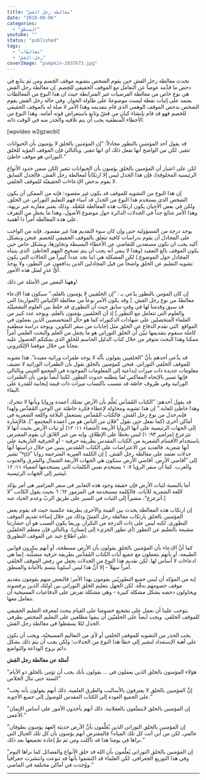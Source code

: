 ```yaml
---
title: "مغالطة رجل القش"
date: "2019-09-06"
categories:
  - "المنطق"
youtube: ""
status: "published"
tags:
  - "مغالطات"
  - "رجل-القش"
coverImage: "pumpkin-2937673.jpg"
---
```


تحدث مغالطة رجل القش حين يقوم الشخص بتشويه موقف الخِصم ومن ثم يتابع في دحض ما قدَّمه عوضاً عن التعامل مع الموقف الحقيقي للخِصم. إن مغالطة رجل القش هي نوع خاص من مغالطة الفرضيات غير المترابطة حيث ان هذا النوع من المغالطات يعتمد على إثبات نقطة ليست موضوعةً على طاولة الحوار. وفي حالة رجل القش يقوم الشخص بدحض الموقف الوهمي الذي قام بتقديمه وهذا الأمر لا صلة له بالموقف الحقيقي للخصم فهو قد قام بإنشاء كيانٍ من قشّ وتابع باستعراض قوته أمامه. وهذا النوع من الأخطاء المنطقية يجب أن يتم تلافيه والحذر منه في الوقت ذاته.

\[wpvideo w2gzwcbI\]

قد يقول أحد المؤمنين بالتطور مجادلاً: ”إن المؤمنين بالخلق لا يؤمنون بأن الحيوانات تتغير. لكن من الواضح أنها تفعل ذلك اَي انها تتغير. وبالتالي فإن الموقف المؤيد للخلق التوراتي هو موقف خاطئ.“

لكن على اعتبار أن المؤمنين بالخلق يؤمنون بأن الحيوانات تتغير (لكن ضمن حدود الأنواع الرئيسية المخلوقة)، فإن هذا الجدل ليس إلا ارتكاباً لمغالطة رجل القش. فالجدل السابق لا يقوم بدحض الإدعاءات الحقيقيّة للموقف الخلقي.

إن هذا النوع من التشويه للموقف قد يكون غير مقصود؛ فإنه من الممكن أن يكون الشخص الذي يستخدم هذا النوع من الجدل قد أساء فهم التعليم التوراتي عن الخلق. ولكن في بعض الأحيان يكون ارتكاب هذه المغالطة مُتَعَمَّد. وذلك يعتبر مقاربة غير نزيهة، وهذا الأمر شائع جداً في الجدلات الدائرة حول موضوع الأصول، وهذا ما يجعل من التعرف على هذه المغالطة أمراً ذا أهمية.

يوجد درجة من المسؤولية حتى وإن كان سوء التقديم هذا غير مقصود. فإنه من الواجب على المجادل أن يقوم بدراسات كافية تتعلق بالموقف الحقيقي للخصم. فنحن وبشكل أكيد يجب ان نكون مستعدين للتغاضي عن الأخطاء البسيطة وتجاوزها، وبشكل خاص حين يكون الموقف بالغ التعقيد (وهذا لا ينفي أنه يجب أن يتم تصحيح الفهم الخاطئ  الذي يتبناه المجادل حول الموضوع.) لكن المشكلة هي اننا نجد عدداً كبيراً من الحالات التي يكون تشويه التعليم عن الخلق واضحاً من قبل المجادلين الذين يدافعون عن التطور، ولا يوجدُ أيُّ عذرٍ لمثل هذه الأمور.

وههنا البعض من الأمثلة عن ذلك!

إن كان المؤمن بالتطور يدّعي بـ : ”إن الخلقيين لا يؤمنون بالعلم،“ سيكون هذا الإدعاء مغالطةً من نوع رجل القش. \[ وقد يكون الأمر نوعاً من مغالطة الإلتباس (المواربة) التي قد سبق وقدمنا لها في وقتٍ سابق حيث أن التطوري قد خلط بين العلوم التشغيليّة والعلوم التي تتعامل مع التطور.\] إذ أن الخلقيين يؤمنون بالعلم، ويوجد عدد كبير من العلماء المتحصلين على شهادات الدكتوراه كما هو حال المتخصصين الذين يعملون في المواقع  التي تقدم الدفاع عن الخلق مثل إجابات من سفر التكوين. ويوجد دراسة منطقية كاملة سنقوم بتقديمها تبيّن أن الخلق التوراتي هو ما يجعل من العلم والبحث العلمي أمراً ممكنا وهذا البحث متوفر من خلال كتاب الدليل الحاسم للخلق الذي يمكنكم الحصول عليه مجاناً من خلال موقعنا الإلكتروني.

قد يدَّعي أحدهم بأنَّ ”الخلقيين يقولون بأنَّه لا يوجد طفرات وراثية مفيدة“. هذا تشويه للموقف الخلقي التوراتي. فنحن كمؤمنين بالخلق نقول بأن الطفرات الوراثية لا تضيف معلومات جديدة ذات ميزات إبداعية إلى المعلومات الموجودة في المجمع الجيني وبالتالي فإنها تسير بالإتجاه المعاكس لما يتطلبه حدوث التطور. لكننا أيضاً نؤمن بأن الطفرات الوراثية وفي ظروف خاصّة قد تتسبب باكتساب ميزات ذات قيمة إيجابية للقدرة على البقاء.

قد يقول أحدهم: ”الكتاب المُقدَّس يُعلِّم بأن الأرض تمتلك أعمدة وزوايا وبأنها لا تتحرك. وهذا خاطئ للغاية.“ إن هذا تشويه ومحاولة لإعطاء فكرة خاطئة عن الوحي المُقدَّس ولهذا فإنه جدل من نوع رجل القش. فالكتاب المُقدَّس يستعمل البلاغة واللغة الشعرية في أماكن أُخرى (كما نفعل حين نقول ”فلان من الناس هو من أعمدة المجتمع.“). فالإشارة إلى الجهات الرئيسية على أنها الزوايا الأربعة (أشعياء ١١: ١٢) أو ثبات الأرض بحيث أنها لا تتزعزع (مزامير ٩٣: ١) ليس بخطأ على الإطلاق. وإنه من غير اللائق أن يقوم المعترض باستخدام الأقسام الشعرية من الكتاب المقدس بطريقة حرفية - أو الحرفية التاريخية على أنها شعرية. فالعديد من الاعتراضات على الكتاب المُقدس يتبين من خلال دراستها أنها جدلات تعتمد على مغالطة رجل القش. \[ إن الكلمة العبرية المترجمة زوايا ”כָּנָף“ تشير إلى ”أقاصي الأرض. أقاصي الأرض ستكون هي الجهات الأربعة الشمال والشرق والجنوب والغرب. كما أن سفر الرؤيا ٧: ١ يستخدم نفس الكلمات التي يستخدمها أشعياء ١١: ١٢ ليشير إلى الجهات الرئيسية.

أما بالنسبة لثبات الأرض فإن حقيقة وجود هذه التعابير في سفر المزامير هي أمر يؤكد اللغة الشعرية للآيات. فالكلمة مستخدمة في المزمور ٦٢: ٦ بحيث يقول الكاتب ”لا أتزعزع“، مشيراً إلى الثبات في السير على طريق الربّ وعدم الحياد عنه.\]

إن ارتكاب هذه المغالطة يحدث بين الفينة والأخرى بطريقة عكسية حيث قد يقوم بعض المؤمنين بالخلق بارتكاب مغالطة رجل القشّ وذلك من خلال إساءة تقديم الموقف التطوري. لكنه ليس على ذات الدرجة من التكرار، وربما يكون السبب هو أن حضارتنا مشبعة بالتعليم عن التطور (أي تطور الجزيء إلى إنسان). وبالتالي فإن معظم الخلقيّين على اطلاع جيد عن الموقف التطوريّ.

كما أنَّ الإدعاء بأن المؤمنين بالخلق يقولون بأن الأرض مسطحة، أو أنهم ينكرون قوانين الطبيعة، أو بأنهم يتعملون مع جميع آيات الكتاب المُقدَّس بطريقة حرفية متصلّبة، إنما هي ادعاءات لا أساس لها. لكن تقديم هذا النوع من الجدلات يجعل من رفض الموقف الخلقي أمراً سهلاً - إلا أنَّ هذا ليس أسلوباً يتسم بالأمانة والمنطق.

إنه من المؤكد أن ليس جميع التطوريّين يقومون بهذا الأمر؛ فالبعض منهم يقومون بتقديم موقف خصومهم بدقّة. لكن الجهل بتعليم الخلق التوراتي بين أولئك الذين يرفضونه ويحاولون دحضه يشكل مشكلة كبيرة - وهي مشكلة تفرض على الدفاعيات المسيحية أن تتعامل معها.

يتوجب علينا أن نعمل على تشجيع خصومنا على القيام ببحث لمعرفة التعليم الحقيقي للموقف الخلقي. ويجب أيضاً على الخلقيّين أن يبقوا مطلعين على التعليم المختص بطرفي الجدل لئلا يسقطوا في مغالطة رجل القش.

يجب الحذر من التشويه للموقف الخلقي أو لأي من التعاليم المسيحيّة، ويجب أن نكون على أهبة الإستعداد لنشير إلى خطأ هذا النوع من الجدلات؛ ولكن يجب أن يتم ذلك بشكل دائم بروح الوداعة والتواضع.

**أمثلة عن مغالطة رجل القش**

”هؤلاء المؤمنون بالخلق الذين يعملون في ... يقولون بأنك يجب أن تؤمن بالخلق ذو الأيام الستة حتى تنال الخلاص“

”إنَّ المؤمنين بالخلق لا يعترفون بالأساليب والطرق العلمية. ذلك أنهم يقولون بأنه يجب على الجميع العودة إلى الكتاب المقدس للوصول إلى جميع الأجوبة.“

”إن المؤمنين بالخلق لايتمتَّعون بالعقلانية. ذلك أنهم يأخذون الأمور على أساس الإيمان الأعمى.“

”إن المؤمنين بالخلق التوراتي الذين يُعَلِّمون بأنَّ الأرض حديثة العهد يؤمنون بطوفان عالمي. لكن من أين أتت كل تلك المياه؟ فالمفترض أنهم يؤمنون بأن كل تلك الجبال التي نراها في يومنا هذا قد تآكلت ومن ثم تمَّ إعادة تجميعها بعد ذلك.“

”إن المؤمنين بالخلق التوراتي يُعلِّمون بأن الله قد خلق الأنواع والفصائل كما نراها اليوم وفي هذا التوزيع الجغرافي. لكن العلماء قد اكتشفوا بأنها قد تنوعت وانتشرت جغرافياً ووُجدت في أماكن مختلفة في الماضي.“

---
